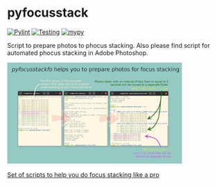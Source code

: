 # pyfocusstack

[![Pylint](https://github.com/baidakovil/pyfocusstackfo/actions/workflows/pylint.yml/badge.svg)](https://github.com/baidakovil/pyfocusstackfo/actions/workflows/pylint.yml) [![Testing](https://github.com/baidakovil/pyfocusstackfo/actions/workflows/python-pytest-flake8.yml/badge.svg)](https://github.com/baidakovil/pyfocusstackfo/actions/workflows/python-pytest-flake8.yml) [![mypy](https://github.com/baidakovil/pyfocusstackfo/actions/workflows/mypy.yml/badge.svg)](https://github.com/baidakovil/pyfocusstackfo/actions/workflows/mypy.yml)

Script to prepare photos to phocus stacking.
Also please find script for automated phocus stacking in Adobe Photoshop.

  <a href="docs/explanation.png"><img width="80%" src="docs/explanation.png"/>

Set of scripts to help you do focus stacking like a pro
